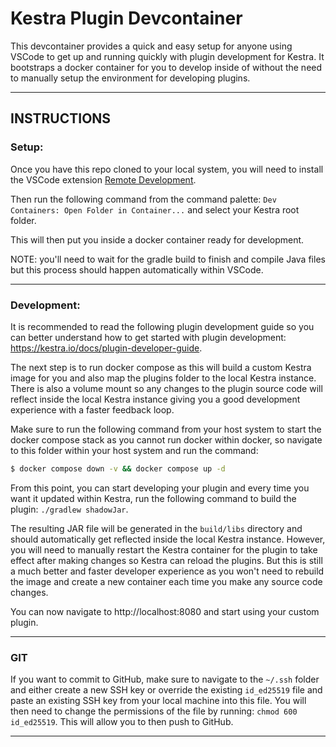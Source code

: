 # Kestra Plugin Devcontainer

This devcontainer provides a quick and easy setup for anyone using VSCode to get up and running quickly with plugin development for Kestra. It bootstraps a docker container for you to develop inside of without the need to manually setup the environment for developing plugins.

---

## INSTRUCTIONS

### Setup:

Once you have this repo cloned to your local system, you will need to install the VSCode extension [Remote Development](https://marketplace.visualstudio.com/items?itemName=ms-vscode-remote.vscode-remote-extensionpack).

Then run the following command from the command palette:
`Dev Containers: Open Folder in Container...` and select your Kestra root folder.

This will then put you inside a docker container ready for development.

NOTE: you'll need to wait for the gradle build to finish and compile Java files but this process should happen automatically within VSCode.

---

### Development:

It is recommended to read the following plugin development guide so you can better understand how to get started with plugin development: https://kestra.io/docs/plugin-developer-guide.

The next step is to run docker compose as this will build a custom Kestra image for you and also map the plugins folder to the local Kestra instance. There is also a volume mount so any changes to the plugin source code will reflect inside the local Kestra instance giving you a good development experience with a faster feedback loop.

Make sure to run the following command from your host system to start the docker compose stack as you cannot run docker within docker, so navigate to this folder within your host system and run the command:

```bash
$ docker compose down -v && docker compose up -d
```

From this point, you can start developing your plugin and every time you want it updated within Kestra, run the following command to build the plugin: `./gradlew shadowJar`.

The resulting JAR file will be generated in the `build/libs` directory and should automatically get reflected inside the local Kestra instance. However, you will need to manually restart the Kestra container for the plugin to take effect after making changes so Kestra can reload the plugins. But this is still a much better and faster developer experience as you won't need to rebuild the image and create a new container each time you make any source code changes.

You can now navigate to http://localhost:8080 and start using your custom plugin.

---

### GIT

If you want to commit to GitHub, make sure to navigate to the `~/.ssh` folder and either create a new SSH key or override the existing `id_ed25519` file and paste an existing SSH key from your local machine into this file. You will then need to change the permissions of the file by running: `chmod 600 id_ed25519`. This will allow you to then push to GitHub.

---
